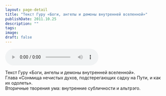 ```yaml
---
layout: page-detail
title: "Текст Гуру «Боги, ангелы и демоны внутренней вселенной»"
publishDate: 2011.10.25
description: ""
tags:
image:
draft: false
---
```


<audio title="2011.10.25 - Текст Гуру «Боги, ангелы и демоны внутренней вселенной».mp3" src="/upload/iblock/ce6/ce6ea043736f864dcd4de6321b7c5592.mp3" controls=""></audio>

 Текст Гуру «Боги, ангелы и демоны внутренней вселенной».  
 Глава «Сонмища нечистых духов, подстерегающих садху на Пути, и как их одолеть».  
 Вторичные творения ума: внутренние субличности и альтрэго.  

  
